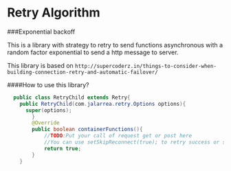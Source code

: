 # Retry Algorithm

###Exponential backoff

This is a library with strategy to retry to send functions asynchronous with a random factor exponential to send a http message to server.

This library is based on `http://supercoderz.in/things-to-consider-when-building-connection-retry-and-automatic-failover/`


####How to use this library?
```java 
  public class RetryChild extends Retry{
    public RetryChild(com.jalarrea.retry.Options options){
      super(options);
		}
		@Override
		public boolean containerFunctions(){
			//TODO:Put your call of request get or post here
			//You can use setSkipReconnect(true); to retry success or setSkipReconnect(false); to fail
			return true;
		}
	}
```

